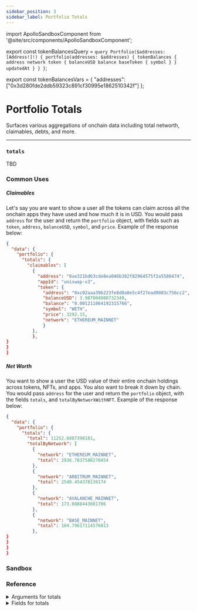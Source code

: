 ```yaml
---
sidebar_position: 3
sidebar_label: Portfolio Totals
---
```


import ApolloSandboxComponent from '@site/src/components/ApolloSandboxComponent';

export const tokenBalancesQuery = `query Portfolio($addresses: [Address!]!) {
  portfolio(addresses: $addresses) {
    tokenBalances {
      address
      network
      token {
        balanceUSD
        balance
        baseToken {
          symbol
        }
      }
      updatedAt
    }
  }
}`;

export const tokenBalancesVars = {
  "addresses": ["0x3d280fde2ddb59323c891cf30995e1862510342f"]
};

# Portfolio Totals

Surfaces various aggregations of onchain data including total networth, claimables, debts, and more.

---


### `totals`

TBD

### Common Uses


##### Claimables

Let's say you are want to show a user all the tokens can claim across all the onchain apps they have used and how much it is in USD. You would pass `address` for the user and return the `portfolio` object, with fields such as `token`, `address`, `balanceUSD`, `symbol`, and `price`. Example of the response below:

```json
{
  "data": {
    "portfolio": {
      "totals": {
        "claimables": [
          {
            "address": "0xe321bd63cde8ea046b382f82964575f2a5586474",
            "appId": "uniswap-v3",
            "token": {
              "address": "0xc02aaa39b223fe8d0a0e5c4f27ead9083c756cc2",
              "balanceUSD": 3.987004980732349,
              "balance": "0.001211064192315766",
              "symbol": "WETH",
              "price": 3292.15,
              "network": "ETHEREUM_MAINNET"
              }
          },
          },
}
}
}
```

##### Net Worth

You want to show a user the USD value of their entire onchain holdings across tokens, NFTs, and apps. You also want to break it down by chain. You would pass `address` for the user and return the `portfolio` object, with the fields `totals`, and `totalByNetworkWithNFT`. Example of the response below:


```json
{
  "data": {
    "portfolio": {
      "totals": {
        "total": 11252.6887398181,
        "totalByNetwork": [
          {
            "network": "ETHEREUM_MAINNET",
            "total": 2936.7837588270454
          },
          {
            "network": "ARBITRUM_MAINNET",
            "total": 2540.454378130174
          },
          {
            "network": "AVALANCHE_MAINNET",
            "total": 173.0888443081786
          },
          {
            "network": "BASE_MAINNET",
            "total": 104.79617114576013
          },
}
}
}
}

```


### Sandbox

<ApolloSandboxComponent 
  query={tokenBalancesQuery}
  variables={tokenBalancesVars}
/>

### Reference

<details>
<summary>Arguments for totals</summary>

| Argument      | Description | Type |
| ----------- | ----------- | ----------- |
| `address`      | Required: Address you are querying balances for    | `String!` | 
| `networks`      | Networks for which to retrieve balances for, inputted an array.      | `Network!` | 
| `appIds`      | Filter by a specific app       | `String!` | 
| `withOverrides`      | -       | `Boolean = false` | 

</details>

<details>
<summary>Fields for totals</summary>

| Field      | Description | Type |
| ----------- | ----------- | ----------- |
| `appsTotal`      | Returns total USD value of app holdings       | `Float!`       |
| `claimables`      | Object with fields `address`, `appId`, and `token` for returning claimables.      | `ClaimableToken!` | 
| `debts`      | Object with fields `address`, `appId`, and `token` for returning claimables.       | `ClaimableToken!` | 
| `holdings`      | Returns USD total across categories such as Tokens, NFTs, and apps.       | `BaseTokenBalance!` | 
| `total`      | Returns a single USD total value.      | `Float!` | 
| `totalByAddress`      | Returns USD totals by address.        | `totalByAddress!` | 
| `totalByNetwork`      | Returns USD totals by network.       | `totalByNetwork!` | 
| `totalByNetworkWithNFT`      | Returns USD totals by network including NFTs.     | `totalByNetworkWithNFT!` | 
| `totalWithNFT`      | Returns a single USD total value including NFTs.      | `Float!` | 

</details>